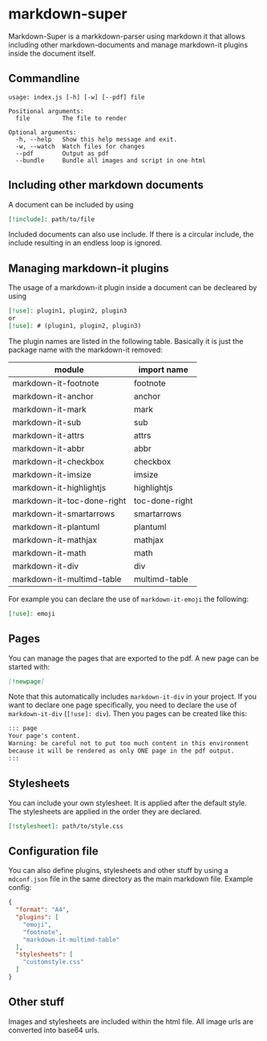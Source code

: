 # markdown-super

Markdown-Super is a markkdown-parser using markdown it that allows including other markdown-documents and manage markdown-it plugins inside the document itself.

## Commandline

```
usage: index.js [-h] [-w] [--pdf] file

Positional arguments:
  file         The file to render

Optional arguments:
  -h, --help   Show this help message and exit.
  -w, --watch  Watch files for changes
  --pdf        Output as pdf
  --bundle     Bundle all images and script in one html

```

## Including other markdown documents

A document can be included by using

```markdown
[!include]: path/to/file
```

Included documents can also use include.
If there is a circular include, the include resulting in an endless loop is ignored.

## Managing markdown-it plugins

The usage of a markdown-it plugin inside a document can be decleared by using

```markdown
[!use]: plugin1, plugin2, plugin3
or
[!use]: # (plugin1, plugin2, plugin3)
```

The plugin names are listed in the following table. Basically it is just the package name with the markdown-it removed:

| module               | import name |
|----------------------|-------------|
| markdown-it-footnote | footnote
| markdown-it-anchor   | anchor
| markdown-it-mark     | mark
| markdown-it-sub      | sub
| markdown-it-attrs    | attrs
| markdown-it-abbr     | abbr
| markdown-it-checkbox | checkbox
| markdown-it-imsize   | imsize
| markdown-it-highlightjs | highlightjs
| markdown-it-toc-done-right | toc-done-right
| markdown-it-smartarrows | smartarrows
| markdown-it-plantuml | plantuml
| markdown-it-mathjax  | mathjax
| markdown-it-math     | math
| markdown-it-div      | div
| markdown-it-multimd-table | multimd-table

For example you can declare the use of `markdown-it-emoji` the following:

```markdown
[!use]: emoji
```

## Pages

You can manage the pages that are exported to the pdf. A new page can be started with: 

```markdown
[!newpage]
```

Note that this automatically includes `markdown-it-div` in your project.
If you want to declare one page specifically, you need to declare the use of  `markdown-it-div` (`[!use]: div`). Then you pages can be created like this:

```markdown
::: page
Your page's content.
Warning: be careful not to put too much content in this environment
because it will be rendered as only ONE page in the pdf output.
:::
```

## Stylesheets

You can include your own stylesheet. It is applied after the default style. The stylesheets are applied in the order they are declared.

```markdown
[!stylesheet]: path/to/style.css
```

## Configuration file

You can also define plugins, stylesheets and other stuff by using a `mdconf.json` file in the same directory as the main markdown file. Example config:

```json
{
  "format": "A4",
  "plugins": [
    "emoji",
    "footnote",
    "markdown-it-multimd-table"
  ],
  "stylesheets": [
    "customstyle.css"
  ]
}
```

## Other stuff

Images and stylesheets are included within the html file. All image urls are converted into base64 urls.
